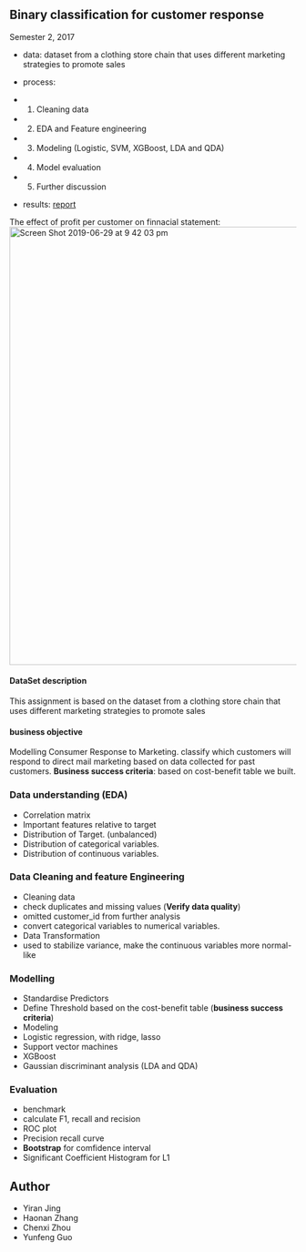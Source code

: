 ## Binary classification for customer response
Semester 2, 2017 

- data: dataset from a clothing store chain that uses different marketing strategies to promote sales
- process: 
- 1) Cleaning data
- 2) EDA and Feature engineering
- 3) Modeling (Logistic, SVM, XGBoost, LDA and QDA)
- 4) Model evaluation
- 5) Further discussion
          
- results: [report](../CustomerResponseClassification/Report.pdf)

The effect of profit per customer on finnacial statement:
<img width="770" alt="Screen Shot 2019-06-29 at 9 42 03 pm" src="https://user-images.githubusercontent.com/31234892/60383639-e0567a80-9ab6-11e9-8b9b-31f520552418.png">


#### DataSet description
This assignment is based on the dataset from a clothing store chain that uses different marketing strategies to promote sales
#### business objective 
Modelling Consumer Response to Marketing. classify which customers will respond to direct mail marketing based on data collected for past customers. **Business success criteria**: based on cost-benefit table we built.

###  Data understanding (EDA)
- Correlation matrix
- Important features relative to target
- Distribution of Target. (unbalanced)
- Distribution of categorical variables.
- Distribution of continuous variables.

### Data Cleaning and feature Engineering
- Cleaning data
 - check duplicates and missing values (**Verify data quality**)
 - omitted customer_id from further analysis
 - convert categorical variables to numerical variables.
- Data Transformation
 - used to stabilize variance, make the continuous variables more normal-like

### Modelling
- Standardise Predictors
- Define Threshold based on the cost-benefit table (**business success criteria**)
- Modeling
 - Logistic regression, with ridge, lasso
 - Support vector machines
 - XGBoost
 - Gaussian discriminant analysis (LDA and QDA)

### Evaluation
 - benchmark
 - calculate F1, recall and recision
 - ROC plot
 - Precision recall curve
 - **Bootstrap** for comfidence interval
 - Significant Coefficient Histogram for L1

## Author
- Yiran Jing
- Haonan Zhang
- Chenxi Zhou 
- Yunfeng Guo
